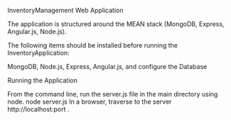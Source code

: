 InventoryManagement Web Application

The application is structured around the MEAN stack (MongoDB, Express, Angular.js, Node.js).

The following items should be installed before running the InventoryApplication:

MongoDB, Node.js, Express, Angular.js, and configure the Database


Running the Application

From the command line, run the server.js file in the main directory using node.
    node server.js
In a browser, traverse to the server http://localhost:port .

